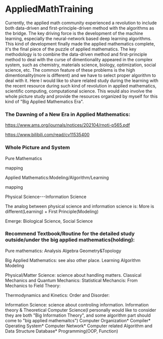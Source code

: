 # AppliedMathTraining
  Currently, the applied math community experienced a revolution to include both data-driven and first-principle-driven method with the algorithms as the bridge. The key driving force is the development of the machine learning, especially the neural-network based deep learning algorithms. This kind of development finally made the applied mathematics complete, it's the final piece of the puzzle of applied mathematics. The key methodology is to combine the data-driven method and first-principle method to deal with the curse of dimentionality appeared in the complex system, such as chemistry, materials science, biology, optimization, social science, etc. The common feature of these problems is the high dimentionality(more is different) and we have to select proper algorithm to deal with it. Here I would like to share related study during the learning with the recent resource during such kind of revolution in applied mathematics, scientific computing, computational science. This would also involve the whole picture study and provide the resources organized by myself for this kind of "Big Applied Mathematics Era".
  
  


### The Dawning of a New Era in Applied Mathematics:

https://www.ams.org/journals/notices/202104/rnoti-p565.pdf

https://www.bilibili.com/read/cv11535400



### Whole Picture and System

Pure Mathematics


mapping


Applied Mathematics:Modeling/Algorithm/Learning


mapping


Physical Science---Information Science




The analog between physical science and information science is: More is different(Learning) + First Principle(Modeling)





Emerge: Biological Science, Social Science



### Recommend Textbook/Routine for the detailed study outside/under the big applied mathematics(holding):
Pure mathematics: 
Analysis
Algebra
Geometry&Topology



Big Applied Mathematics: see also other place.
Learning
Algorithm
Modeling





Physical/Matter Science: science about handling matters.
Classical Mechanics and Quantum Mechanics:
Statistical Mechancis:
From Mechanics to Field Theory:

Thermodynamics and Kinetics:
Order and Disorder:



Information Science: science about controling information.
Information theory & Theoretical Computer Science(I personally would like to consider they are both "Big Information Theory", and some algorithm part should come to "big applied mathemaitcs")
Computer Organization*
Compiler*
Operating System*
Computer Network*
Computer related Algorithm and Data Structure
Database*
Programming(OOP, Function)









